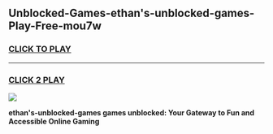 
## Unblocked-Games-ethan's-unblocked-games-Play-Free-mou7w
<h3>
<a href="https://premium76.site?title=ethan's-unblocked-games&ref=17A">CLICK TO PLAY</a></h3>
<hr>

<h3>
<a href="https://premium76.site?title=ethan's-unblocked-games&ref=17A">CLICK 2 PLAY</a>
  
</h3>

<a href="https://premium76.site?title=ethan's-unblocked-games&ref=17A"><img src="https://clearcache.store/games.png"></a>


**ethan's-unblocked-games games unblocked: Your Gateway to Fun and Accessible Online Gaming**
